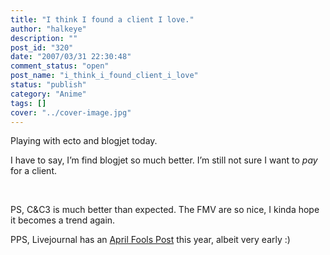 ```yaml
---
title: "I think I found a client I love."
author: "halkeye"
description: ""
post_id: "320"
date: "2007/03/31 22:30:48"
comment_status: "open"
post_name: "i_think_i_found_client_i_love"
status: "publish"
category: "Anime"
tags: []
cover: "../cover-image.jpg"
---
```


Playing with ecto and blogjet today.




I have to say, I’m find blogjet so much better. I’m still not sure I want to *pay* for a client.




 




PS, C&C3 is much better than expected. The FMV are so nice, I kinda hope it becomes a trend again.




PPS, Livejournal has an [April Fools Post](https://news.livejournal.com/97749.html?mode=reply&style=mine) this year, albeit very early :)
